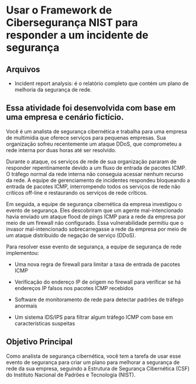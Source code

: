 # Usar o Framework de Cibersegurança NIST para responder a um incidente de segurança

## Arquivos

- Incident report analysis: é o relatório completo que contém um plano de melhoria da segurança de rede.

## Essa atividade foi desenvolvida com base em uma empresa e cenário fictício.

Você é um analista de segurança cibernética e trabalha para uma empresa de multimídia que oferece serviços para pequenas empresas. Sua organização sofreu recentemente um ataque DDoS, que comprometeu a rede interna por duas horas até ser resolvido.

Durante o ataque, os serviços de rede de sua organização pararam de responder repentinamente devido a um fluxo de entrada de pacotes ICMP. O tráfego normal da rede interna não conseguia acessar nenhum recurso da rede. A equipe de gerenciamento de incidentes respondeu bloqueando a entrada de pacotes ICMP, interrompendo todos os serviços de rede não críticos off-line e restaurando os serviços de rede críticos.

Em seguida, a equipe de segurança cibernética da empresa investigou o evento de segurança. Eles descobriram que um agente mal-intencionado havia enviado um ataque flood de pings ICMP para a rede da empresa por meio de um firewall não configurado. Essa vulnerabilidade permitiu que o invasor mal-intencionado sobrecarregasse a rede da empresa por meio de um ataque distribuído de negação de serviço (DDoS).

Para resolver esse evento de segurança, a equipe de segurança de rede implementou:

  - Uma nova regra de firewall para limitar a taxa de entrada de pacotes ICMP

  - Verificação do endereço IP de origem no firewall para verificar se há endereços IP falsos nos pacotes ICMP recebidos

  - Software de monitoramento de rede para detectar padrões de tráfego anormais

  - Um sistema IDS/IPS para filtrar algum tráfego ICMP com base em características suspeitas

## Objetivo Principal

Como analista de segurança cibernética, você tem a tarefa de usar esse evento de segurança para criar um plano para melhorar a segurança de rede da sua empresa, seguindo a Estrutura de Segurança Cibernética (CSF) do Instituto Nacional de Padrões e Tecnologia (NIST).


